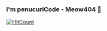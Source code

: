 ### I'm penucuriCode - Meow404 👋


[![HitCount](http://hits.dwyl.com/penucuriCode/penucuriCode.svg)](http://hits.dwyl.com/penucuriCode/penucuriCode)
<!--
**penucuriCode/penucuriCode** is a ✨ _special_ ✨ repository because its `README.md` (this file) appears on your GitHub profile.

Here are some ideas to get you started:

- 🔭 I’m currently working on ...
- 🌱 I’m currently learning ...
- 👯 I’m looking to collaborate on ...
- 🤔 I’m looking for help with ...
- 💬 Ask me about ...
- 📫 How to reach me: ...
- 😄 Pronouns: ...
- ⚡ Fun fact: ...
-->
